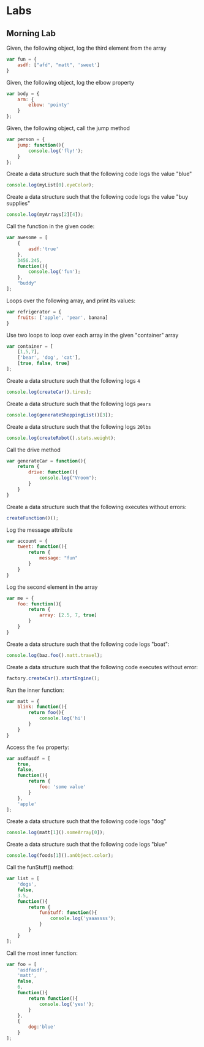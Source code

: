 # Labs

## Morning Lab

Given, the following object, log the third element from the array

```javascript
var fun = {
    asdf: ["afd", "matt", 'sweet']
}
```

Given, the following object, log the elbow property

```javascript
var body = {
    arm: {
        elbow: 'pointy'
    }
};
```

Given, the following object, call the jump method

```javascript
var person = {
    jump: function(){
        console.log('fly!');
    }
};
```

Create a data structure such that the following code logs the value "blue"

```javascript
console.log(myList[0].eyeColor);
```

Create a data structure such that the following code logs the value "buy supplies"

```javascript
console.log(myArrays[2][4]);
```

Call the function in the given code:

```javascript
var awesome = [
    {
        asdf:'true'
    },
    3456.245,
    function(){
        console.log('fun');
    },
    "buddy"
];
```

Loops over the following array, and print its values:

```javascript
var refrigerator = {
    fruits: ['apple', 'pear', banana]
}
```

Use two loops to loop over each array in the given "container" array

```javascript
var container = [
    [1,5,7],
    ['bear', 'dog', 'cat'],
    [true, false, true]
];
```

Create a data structure such that the following logs `4`

```javascript
console.log(createCar().tires);
```

Create a data structure such that the following logs `pears`

```javascript
console.log(generateShoppingList()[3]);
```

Create a data structure such that the following logs `20lbs`

```javascript
console.log(createRobot().stats.weight);
```

Call the drive method

```javascript
var generateCar = function(){
    return {
        drive: function(){
            console.log("Vroom");
        }
    }
}
```

Create a data structure such that the following executes without errors:

```javascript
createFunction()();
```

Log the message attribute

```javascript
var account = {
    tweet: function(){
        return {
            message: "fun"
        }
    }
}
```

Log the second element in the array

```javascript
var me = {
    foo: function(){
        return {
            array: [2.5, 7, true]
        }
    }
}
```

Create a data structure such that the following code logs "boat":

```javascript
console.log(baz.foo().matt.travel);
```

Create a data structure such that the following code executes without error:

```javascript
factory.createCar().startEngine();
```

Run the inner function:

```javascript
var matt = {
    blink: function(){
        return foo(){
            console.log('hi')
        }
    }
}
```

Access the `foo` property:

```javascript
var asdfasdf = [
    true,
    false,
    function(){
        return {
            foo: 'some value'
        }
    },
    'apple'
];
```

Create a data structure such that the following code logs "dog"

```javascript
console.log(matt[1]().someArray[0]);
```

Create a data structure such that the following code logs "blue"

```javascript
console.log(foods[1]().anObject.color);
```

Call the funStuff() method:

```javascript
var list = [
    'dogs',
    false,
    3.5,
    function(){
        return {
            funStuff: function(){
                console.log('yaaassss');
            }
        }
    }
];
```

Call the most inner function:

```javascript
var foo = [
    'asdfasdf',
    'matt',
    false,
    6,
    function(){
        return function(){
            console.log('yes!');
        }
    },
    {
        dog:'blue'
    }
];
```
